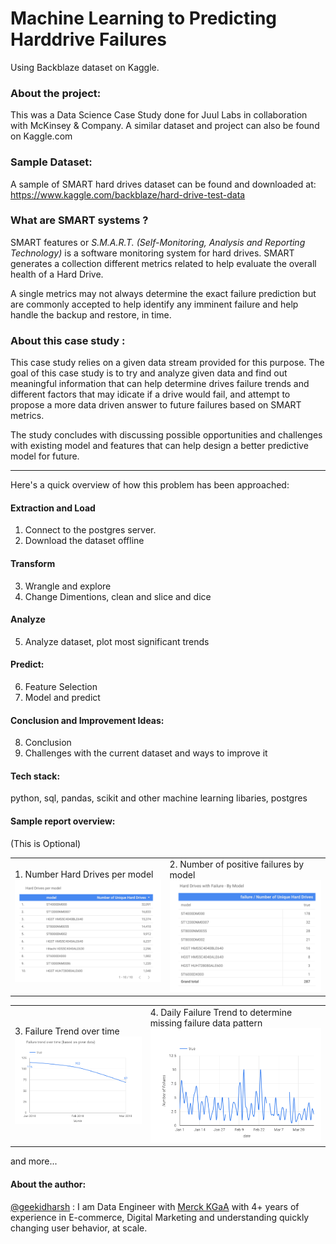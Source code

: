# Machine Learning to Predicting Harddrive Failures 
Using Backblaze dataset on Kaggle.

### About the project: 
This was a Data Science Case Study done for Juul Labs in collaboration with McKinsey & Company. A similar dataset and project can also be found on Kaggle.com

### Sample Dataset: 
A sample of SMART hard drives dataset can be found and downloaded at: https://www.kaggle.com/backblaze/hard-drive-test-data

### What are SMART systems ?
SMART features or *S.M.A.R.T. (Self-Monitoring, Analysis and Reporting Technology)* is a software monitoring system for hard drives. SMART generates a collection different metrics related to help evaluate the overall health of a Hard Drive. 

A single metrics may not always determine the exact failure prediction but are commonly accepted to help identify any imminent failure and help handle the backup and restore, in time. 


### About this case study :
This case study relies on a given data stream provided for this purpose. The goal of this case study is to try and analyze given data and find out meaningful information that can help determine drives failure trends and different factors that may idicate if a drive would fail, and attempt to propose a more data driven answer to future failures based on SMART metrics.

The study concludes with discussing possible opportunities and challenges with existing model and features that can help design a better predictive model for future. 


--------

Here's a quick overview of how this problem has been approached: 

#### Extraction and Load
1. Connect to the postgres server.
2. Download the dataset offline

#### Transform
3. Wrangle and explore
4. Change Dimentions, clean and slice and dice

#### Analyze
5. Analyze dataset, plot most significant trends

#### Predict:
6. Feature Selection
7. Model and predict

#### Conclusion and Improvement Ideas:
8. Conclusion
9. Challenges with the current dataset and ways to improve it

#### Tech stack:
python, sql, pandas, scikit and other machine learning libaries, postgres

#### Sample report overview: 
(This is Optional)

<table>
<tr>
<td> 1. Number Hard Drives per model
<img src="graphs/hard-drives-per-model.png" width="600"> </td>
    <td>2. Number of positive failures by model
        <img src="graphs/failures-by-model.png" width="600"> </td></tr></table>
        
        
<table>
    <tr>
        <td>3. Failure Trend over time
            <img src="graphs/failure-trend-timeseries.png" width="600"></td>
<td>4. Daily Failure Trend to determine missing failure data pattern
    <img src="graphs/daily-trend-of-fails.png" width="600"></td></tr></table>

and more...

#### About the author:
[@geekidharsh](https://github.com/geekidharsh) : I am Data Engineer with [Merck KGaA](https://www.merckgroup.com/en) with 4+ years of experience in E-commerce, Digital Marketing and understanding quickly changing user behavior, at scale.
